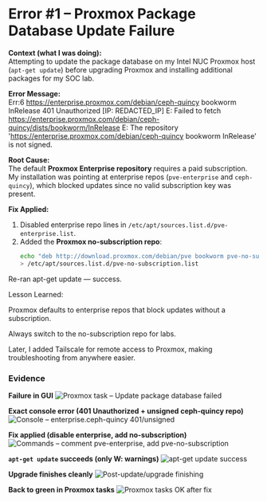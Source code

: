 # Error #1 – Proxmox Package Database Update Failure  

**Context (what I was doing):**  
Attempting to update the package database on my Intel NUC Proxmox host (`apt-get update`) before upgrading Proxmox and installing additional packages for my SOC lab.  

**Error Message:**  
Err:6 https://enterprise.proxmox.com/debian/ceph-quincy
 bookworm InRelease
401 Unauthorized [IP: REDACTED_IP]
E: Failed to fetch https://enterprise.proxmox.com/debian/ceph-quincy/dists/bookworm/InRelease
E: The repository 'https://enterprise.proxmox.com/debian/ceph-quincy
 bookworm InRelease' is not signed.
 
 
**Root Cause:**  
The default **Proxmox Enterprise repository** requires a paid subscription. My installation was pointing at enterprise repos (`pve-enterprise` and `ceph-quincy`), which blocked updates since no valid subscription key was present.  

**Fix Applied:**  
1. Disabled enterprise repo lines in `/etc/apt/sources.list.d/pve-enterprise.list`.  
2. Added the **Proxmox no-subscription repo**:  
   ```bash
   echo "deb http://download.proxmox.com/debian/pve bookworm pve-no-subscription" \
   > /etc/apt/sources.list.d/pve-no-subscription.list
Re-ran apt-get update — success.

Lesson Learned:

Proxmox defaults to enterprise repos that block updates without a subscription.

Always switch to the no-subscription repo for labs.

Later, I added Tailscale for remote access to Proxmox, making troubleshooting from anywhere easier.

### Evidence

**Failure in GUI**
![Proxmox task – Update package database failed](Error-1/01-task-fail.png)

**Exact console error (401 Unauthorized + unsigned ceph-quincy repo)**
![Console – enterprise.ceph-quincy 401/unsigned](Error-1/02-console-error.jpg)

**Fix applied (disable enterprise, add no-subscription)**
![Commands – comment pve-enterprise, add pve-no-subscription](Error-1/03-apply-fix.png)

**`apt-get update` succeeds (only W: warnings)**
![apt-get update success](Error-1/04-update-success.png)

**Upgrade finishes cleanly**
![Post-update/upgrade finishing](Error-1/05-upgrade-finish.png)

**Back to green in Proxmox tasks**
![Proxmox tasks OK after fix](Error-1/06-task-ok.png)
